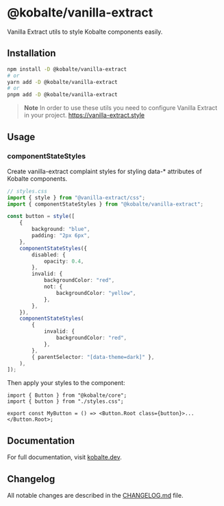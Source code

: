 # @kobalte/vanilla-extract

Vanilla Extract utils to style Kobalte components easily.

## Installation

```bash
npm install -D @kobalte/vanilla-extract
# or
yarn add -D @kobalte/vanilla-extract
# or
pnpm add -D @kobalte/vanilla-extract
```

> **Note** In order to use these utils you need to configure Vanilla Extract in your project. https://vanilla-extract.style

## Usage

### componentStateStyles

Create vanilla-extract complaint styles for styling data-\* attributes of Kobalte components.

```ts
// styles.css
import { style } from "@vanilla-extract/css";
import { componentStateStyles } from "@kobalte/vanilla-extract";

const button = style([
	{
		background: "blue",
		padding: "2px 6px",
	},
	componentStateStyles({
		disabled: {
			opacity: 0.4,
		},
		invalid: {
			backgroundColor: "red",
			not: {
				backgroundColor: "yellow",
			},
		},
	}),
	componentStateStyles(
		{
			invalid: {
				backgroundColor: "red",
			},
		},
		{ parentSelector: "[data-theme=dark]" },
	),
]);
```

Then apply your styles to the component:

```tsx
import { Button } from "@kobalte/core";
import { button } from "./styles.css";

export const MyButton = () => <Button.Root class={button}>...</Button.Root>;
```

## Documentation

For full documentation, visit [kobalte.dev](https://kobalte.dev/docs/core/overview/styling#using-the-vanilla-extract-plugin).

## Changelog

All notable changes are described in the [CHANGELOG.md](./CHANGELOG.md) file.
